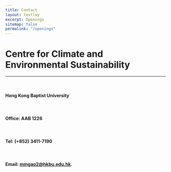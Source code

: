 ```yaml
---
title: Contact
layout: textlay
excerpt: Openings
sitemap: false
permalink: "/openings"
---
```


# Centre for Climate and Environmental Sustainability

----------------------------------------------------------------------------------------------------------------------------------------------------------------------

<br />

#### Hong Kong Baptist University

<br />

#### Office: AAB 1226  

<br />

#### Tel: (+852) 3411-7190

<br />

#### Email: [mmgao2@hkbu.edu.hk](mmgao2@hkbu.edu.hk).

<br />
<br />
